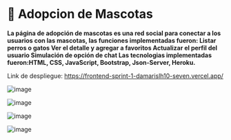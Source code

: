 # 👋 Adopcion de Mascotas

**La página de adopción de mascotas es una red social para conectar a los usuarios con las mascotas, las funciones implementadas fueron: Listar perros o gatos Ver el detalle y agregar a favoritos Actualizar el perfil del usuario Simulación de opción de chat
Las tecnologias implementadas fueron:HTML, CSS, JavaScript, Bootstrap, Json-Server, Heroku.**

Link de despliegue: https://frontend-sprint-1-damarislh10-seven.vercel.app/


![image](https://user-images.githubusercontent.com/89882027/151451736-ccc7d013-d706-4b35-a1d3-a08b2acfb799.png)

![image](https://user-images.githubusercontent.com/89882027/151451770-6a85d6c0-81fa-49dd-a57f-15d58fa82a06.png)

![image](https://user-images.githubusercontent.com/89882027/151451801-2222154e-8d0f-4371-94b8-34faeaf253a8.png)

![image](https://user-images.githubusercontent.com/89882027/151451892-916f12f0-60f6-4525-b48b-8fb881407764.png)
